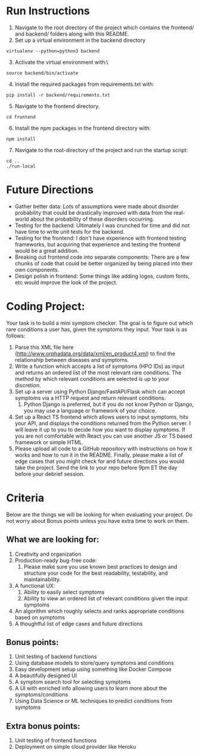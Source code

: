# Run Instructions
1. Navigate to the root directory of the project which contains the frontend/ and backend/ folders along with this README.
2. Set up a virtual environment in the backend directory
```shell
virtualenv --python=python3 backend
```
3. Activate the virtual environment with:\
```shell
source backend/bin/activate
```
4. Install the required packages from requirements.txt with: 
```shell
pip install -r backend/requirements.txt
```
5. Navigate to the frontend directory.
```shell
cd frontend
```
6. Install the npm packages in the frontend directory with:
```shell
npm install
```
7. Navigate to the root-directory of the project and run the startup script: 
```shell
cd ..
./run-local
```

# Future Directions
* Gather better data: Lots of assumptions were made about disorder probability that could be drastically improved  with data from the real-world about the probability of these disorders occurring.
* Testing for the backend: Ultimately I was crunched for time and did not have time to write unit tests for the backend.
* Testing for the frontend: I don't have experience with frontend testing frameworks, but acquiring that experience and testing the frontend would be a great addition.
* Breaking out frontend code into separate components: There are a few chunks of code that could be better organized by being placed into their own components.
* Design polish in frontend: Some things like adding logos, custom fonts, etc would improve the look of the project.

# Coding Project:

Your task is to build a mini symptom checker. The goal is to figure out which rare conditions a user has, given the symptoms they input. Your task is as follows:

1. Parse this XML file here (http://www.orphadata.org/data/xml/en_product4.xml) to find the relationship between diseases and symptoms.
2. Write a function which accepts a list of symptoms (HPO IDs) as input and returns an ordered list of the most relevant rare conditions. The method by which relevant conditions are selected is up to your discretion.
3. Set up a server using Python Django/FastAPI/Flask which can accept symptoms via a HTTP request and return relevant conditions.
    1. Python Django is preferred, but if you do not know Python or Django, you may use a language or framework of your choice.
4. Set up a React TS frontend which allows users to input symptoms, hits your API, and displays the conditions returned from the Python server. I will leave it up to you to decide how you want to display symptoms. If you are not comfortable with React you can use another JS or TS based framework or simple HTML.
5. Please upload all code to a GitHub repository with instructions on how it works and how to run it in the README. Finally, please make a list of edge cases that you might check for and future directions you would take the project. Send the link to your repo before 9pm ET the day before your debrief session.

# Criteria

Below are the things we will be looking for when evaluating your project. Do not worry about Bonus points unless you have extra time to work on them.

## What we are looking for:

1. Creativity and organization
2. Production-ready bug-free code:
    1. Please make sure you use known best practices to design and structure your code for the best readability, testability, and maintainability.
3. A functional UX:
    1. Ability to easily select symptoms
    2. Ability to view an ordered list of relevant conditions given the input symptoms
4. An algorithm which roughly selects and ranks appropriate conditions based on symptoms
5. A thoughtful list of edge cases and future directions

## Bonus points:

1. Unit testing of backend functions
2. Using database models to store/query symptoms and conditions
3. Easy development setup using something like Docker Compose
4. A beautifully designed UI
5. A symptom search tool for selecting symptoms
6. A UI with enriched info allowing users to learn more about the symptoms/conditions
7. Using Data Science or ML techniques to predict conditions from symptoms

## Extra bonus points:

1. Unit testing of frontend functions
2. Deployment on simple cloud provider like Heroku
